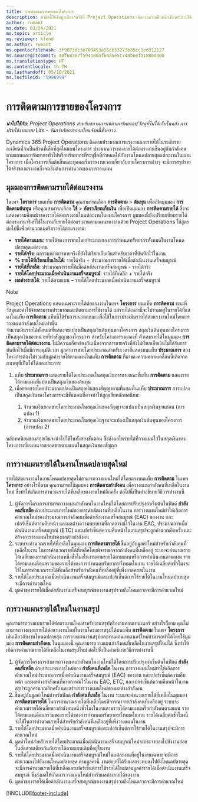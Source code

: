 ```yaml
---
title: การติดตามการขายของโครงการ
description: หัวข้อนี้ให้ข้อมูลเกี่ยวกับวิธีที่ Project Operations ติดตามความคืบหน้าเทียบกับรายได้ต่อแรงงานในโครงการ
author: rumant
ms.date: 03/24/2021
ms.topic: article
ms.reviewer: kfend
ms.author: rumant
ms.openlocfilehash: 3f9873dc3e709453a56cb53273b35cc1cd312127
ms.sourcegitcommit: 40f68387f594180af64a5e5c748b6efa188bd300
ms.translationtype: HT
ms.contentlocale: th-TH
ms.lasthandoff: 05/10/2021
ms.locfileid: "5996994"
---
```

# <a name="project-sales-tracking"></a>การติดตามการขายของโครงการ

_**นำไปใช้กับ:** Project Operations สำหรับสถานการณ์ตามทรัพยากร/วัสดุที่ไม่ได้เก็บในคลัง การปรับใช้งานแบบ Lite - จัดการกับการออกใบแจ้งหนี้ชั่วคราว_

Dynamics 365 Project Operations ติดตามประมาณการแรงงานและรายได้ในระดับรายละเอียดที่จำเป็นส่วนที่เล็กที่สุดในแผนโครงการ ประมาณการของรายได้ต่อแรงงานขึ้นอยู่กับกำลังคนตามแผนและทรัพยากรทั่วไปหรือทรัพยากรที่ระบุชื่อที่กำหนดให้กับงานโหนดปลายสุดแต่ละงานในแผนโครงการ เมื่อโครงการเริ่มต้นขึ้นและบุคคลเริ่มรายงานเวลาเกี่ยวกับงานโครงการต่างๆ จะมีการสรุปรายได้จริงของแรงงานซึ่งจะเริ่มต้นการคำนวณของการวางแผน

## <a name="labor-revenue-tracking-view"></a>มุมมองการติดตามรายได้ต่อแรงงาน

ในเพจ **โครงการ** บนแท็บ **การติดตาม** คุณสามารถเลือก **การติดตาม** > **ต้นทุน** เพื่อเปิดมุมมอง **การติดตามต้นทุน** หรือคุณสามารถเลือก **ใช้** > **อัตราเรียกเก็บเงิน** เพื่อเปิดมุมมอง **การติดตามรายได้** ซึ่งจะแสดงความคืบหน้าของรายได้ต่อแรงงานในแต่ละงานในแผนโครงการ มุมมองนี้ยังเปรียบเทียบรายได้ต่อแรงงานจริงที่ใช้ในงานกับรายได้ต่อแรงงานตามแผนของงานด้วย Project Operations ใช้สูตรต่อไปนี้เพื่อคำนวณเมตริกรายได้ต่อแรงงาน:

- **รายได้ตามแผน**: รายได้ของการขายโดยประมาณของการกำหนดทรัพยากรทั้งหมดในงานโหนดปลายสุดแต่ละงาน
- **รายได้จริง**: ผลรวมของการขายจริงที่ยังไม่เรียกเก็บเงินสำหรับเวลาที่บันทึกไว้ในงาน
- **% รายได้ที่เรียกเก็บเงินได้**: รายได้จริง ÷ ประมาณการรายได้เมื่อดำเนินงานเสร็จสมบูรณ์
- **รายได้ที่เหลือ**: ประมาณการรายได้เมื่อดำเนินงานเสร็จสมบูรณ์ - รายได้จริง
- **รายได้โดยประมาณเมื่อดำเนินงานเสร็จสมบูรณ์**: รายได้ที่เหลือ + รายได้จริง
- **ผลต่างรายได้**: รายได้ตามแผน – รายได้โดยประมาณเมื่อดำเนินงานเสร็จสมบูรณ์


> [!NOTE]
> Project Operations แสดงเฉพาะรายได้ต่อแรงงานในเพจ **โครงการ** บนแท็บ **การติดตาม** ขณะที่วัสดุและค่าใช้จ่ายสามารถประมาณและติดตามการใช้งานได้ แต่รายได้เหล่านี้จะไม่รวมอยู่ในรายได้ที่แสดงในแท็บ **การติดตาม** แท็บนี้ได้รับการออกแบบมาเพื่อใช้ในการประเมินรายได้ต่อแรงงานใหม่โดยการวางแผนกำลังคนใหม่เท่านั้น  
> จำนวนเงินรายได้ทั้งหมดที่แสดงจะแปลงเป็นสกุลเงินต้นทุนของโครงการ สกุลเงินต้นทุนของโครงการเป็นสกุลเงินของหน่วยที่ทำสัญญาของโครงการ สำหรับโครงการราคาคงที่ ตัวเลขรายได้ในมุมมอง **การติดตามรายได้ต่อแรงงาน** ไม่มีความเกี่ยวข้องกันเนื่องจากการขายจริงที่ยังไม่เรียกเก็บเงินไม่ได้รับการบันทึกไว้เมื่อมีการอนุมัติเวลา
> มูลค่าการขายโดยประมาณสำหรับเวลาที่แสดงบนแท็บ **ประมาณการ** ของโครงการต้องไม่รวมกับมูลค่ารายได้ตามแผนในแท็บ **การติดตาม** ที่มาของความคลาดเคลื่อนนี้เกิดจากสาเหตุที่เป็นไปได้สองประการ:
><ol>
   ><li> แท็บ <b>ประมาณการ</b> แสดงรายได้โดยประมาณในสกุลเงินการขายขณะที่แท็บ <b>การติดตาม</b> แสดงรายได้ตามแผนที่แปลงเป็นสกุลเงินของต้นทุน </li>
   ><li> เมื่อยอดขายโดยประมาณแปลงเป็นสกุลเงินของสัญญาตามที่แสดงในแท็บ <b>ประมาณการ</b> การแปลงเป็นสกุลเงินของโครงการจะมีขั้นตอนที่อาจทำให้สูญเสียหลักทศนิยม: </li>
><ol>
><li> จำนวนเงินยอดขายโดยประมาณในสกุลเงินของสัญญาจะแปลงเป็นสกุลเงินฐานก่อน (การแปลง 1)</li>
><li> จำนวนเงินยอดขายโดยประมาณในสกุลเงินฐานจะแปลงเป็นสกุลเงินต้นทุนของโครงการ (การแปลง 2) </li>
></ol>
></ol>
> หลักทศนิยมของสกุลเงินจะนำไปใช้ในทั้งสองขั้นตอน ซึ่งส่งผลให้รายได้ที่วางแผนไว้ในสกุลเงินของโครงการเบี่ยงเบนจากยอดขายตามแผนในสกุลเงินของสัญญา
   

## <a name="reprojecting-revenues-on-leaf-node-tasks"></a>การวางแผนรายได้ในงานโหนดปลายสุดใหม่

รายได้ต่อแรงงานในงานโหนดปลายสุดไม่สามารถวางแผนใหม่ได้โดยตรงบนแท็บ **การติดตาม** ในเพจ **โครงการ** อย่างไรก็ตาม คุณสามารถใช้มุมมอง **การติดตามกำลังคน** เพื่อวางแผนกำลังคนที่เหลือในงานใหม่ ซึ่งทำให้เกิดการคำนวณรายได้ที่เหลือของงานใหม่อีกครั้ง ต่อไปนี้เป็นคำอธิบายวิธีการทำงานนี้

1. ผู้จัดการโครงการสามารถวางแผนกำลังคนในงานใหม่ได้โดยการปรับปรุงค่าเริ่มต้นในฟิลด์ **กำลังคนที่เหลือ** ด้วยประมาณการใหม่ของการดำเนินงานที่เหลือในงาน การวางแผนใหม่ทำให้เกิดการคำนวณใหม่ของประมาณการกำลังคนเมื่อดำเนินงานเสร็จสมบูรณ์ (EAC) ของงาน และเปอร์เซ็นต์ความคืบหน้า และผลต่างความพยายามที่คาดการณ์ไว้ในงาน EAC, ประมาณการเมื่อดำเนินงานเสร็จสมบูรณ์ (ETC) และเปอร์เซ็นต์ความคืบหน้าในงานสรุปจะถูกคำนวณอีกครั้ง และสร้างการวางแผนใหม่ของผลต่างกำลังคน
2. ระบบจะคำนวณรายได้ที่เหลือในมุมมอง **การติดตามรายได้** ขึ้นอยู่กับมูลค่าใหม่สำหรับกำลังคนที่เหลือในงาน ในการคำนวณรายได้ที่เหลือโดยพิจารณาจากกำลังคนที่เหลืออยู่ ระบบจะคำนวณรายได้เฉลี่ยของการดำเนินงานหนึ่งชั่วโมงในงานตามรายได้ตามแผนหรือการดำเนินงานตามแผน รายได้ตามแผนคือผลรวมของรายได้ของการกำหนดทรัพยากรทั้งหมดในงาน รายได้เฉลี่ยต่อชั่วโมงจะใช้ในการคำนวณรายได้ที่เหลือสำหรับกำลังคนที่เหลืออยู่ที่เพิ่งคาดคะเนในงาน
3. รายได้โดยประมาณเมื่อดำเนินงานเสร็จสมบูรณ์และเปอร์เซ็นต์การใช้รายได้ในงานโหนดปลายสุดจะมีการคำนวณใหม่
4. มูลค่าของรายได้เมื่อดำเนินงานเสร็จสมบูรณ์ของงานสรุปรวมถึงโหนดรากจะมีการคำนวณใหม่

## <a name="reprojecting-revenues-on-summary-tasks"></a>การวางแผนรายได้ใหม่ในงานสรุป

คุณสามารถวางแผนรายได้ต่อแรงงานใหม่สำหรับงานสรุปหรืองานคอนเทนเนอร์ อย่างไรก็ตาม คุณไม่สามารถวางแผนรายได้ต่อแรงงานใหม่ในงานโครงการสรุปได้บนแท็บ **การติดตาม** ในเพจ **โครงการ** เช่นเดียวกับงานโหนดปลายสุด การวางแผนงานสรุปและงานคอนเทนเนอร์ใหม่สามารถทำได้โดยใช้มุมมอง **การติดตามกำลังคน** ในมุมมองนี้ คุณสามารถวางแผนกำลังคนที่เหลือในงานสรุปใหม่ได้ ซึ่งทำให้เกิดการคำนวณรายได้ที่เหลือในงานสรุปใหม่ ต่อไปนี้เป็นคำอธิบายวิธีการทำงานนี้

1. ผู้จัดการโครงการสามารถวางแผนกำลังคนในงานใหม่ได้โดยการปรับปรุงค่าเริ่มต้นในฟิลด์ **กำลังคนที่เหลือ** ด้วยประมาณการใหม่ของ **กำลังคนที่เหลือ** ในงาน การวางแผนใหม่ทำให้เกิดการคำนวณใหม่ประมาณการเมื่อดำเนินงานเสร็จสมบูรณ์ (EAC) ของงาน และเปอร์เซ็นต์ความคืบหน้า และผลต่างกำลังคนที่คาดการณ์ไว้ในงาน EAC, ETC, และเปอร์เซ็นต์ความคืบหน้าในงานสรุปจะถูกคำนวณอีกครั้ง และสร้างการวางแผนใหม่ของผลต่างกำลังคน
2. ขึ้นอยู่กับมูลค่าใหม่สำหรับฟิลด์ **กำลังคนที่เหลือ** ในงาน ระบบจะคำนวณรายได้ที่เหลือในมุมมอง **การติดตามรายได้** ในการคำนวณรายได้ที่เหลือโดยพิจารณาจากกำลังคนที่เหลืออยู่ ระบบจะคำนวณรายได้เฉลี่ยของกำลังคนหนึ่งชั่วโมงในงานตามรายได้ตามแผนหรือกำลังคนตามแผน รายได้ตามแผนคือผลรวมของรายได้ของการกำหนดทรัพยากรทั้งหมดในงาน รายได้เฉลี่ยต่อชั่วโมงนี้จะใช้ในการคำนวณรายได้สำหรับกำลังคนที่เหลืออยู่ที่เพิ่งวางแผนในงาน
3. รายได้โดยประมาณเมื่อดำเนินงานเสร็จสมบูรณ์และเปอร์เซ็นต์การใช้รายได้ในงานสรุปจะมีการคำนวณใหม่
4. มูลค่าใหม่สำหรับรายได้โดยประมาณเมื่อดำเนินงานเสร็จสมบูรณ์ใหม่จะกระจายลงไปยังงานย่อยในสัดส่วนเดียวกันกับรายได้ตามแผนเดิมที่อยู่ในงาน
5. รายได้โดยประมาณเมื่อดำเนินงานเสร็จสมบูรณ์ใหม่ในแต่ละงานที่อยู่ในงานเฉพาะจะมีการคำนวณลงไปยังงานโหนดปลายสุด ตามมูลค่านี้ งานย่อยที่ได้รับผลกระทบลงไปยังโหนดปลายสุดจะมีการคำนวณรายได้ที่เหลือและเปอร์เซ็นต์การใช้รายได้ใหม่ตามมูลค่ารายได้เมื่อดำเนินงานเสร็จสมบูรณ์ ซึ่งส่งผลให้เกิดการวางแผนใหม่สำหรับผลต่างรายได้ของงาน 
6. มูลค่าของรายได้เมื่อดำเนินงานเสร็จสมบูรณ์ของงานสรุปรวมถึงโหนดรากจะมีการคำนวณใหม่


[!INCLUDE[footer-include](../includes/footer-banner.md)]

